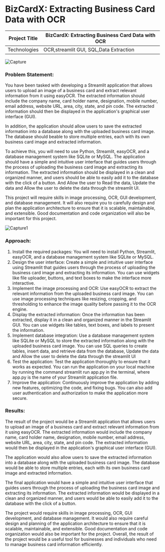 # BizCardX: Extracting Business Card Data with OCR

| Project Title | BizCardX: Extracting Business Card Data with OCR |
| --- | --- |
| Technologies | OCR,streamlit GUI, SQL,Data Extraction |

![Capture](https://github.com/pranitakhade/BizCardX-Extracting-Business-Card-Data-with-OCR/assets/142147093/343f51cf-f964-4b0e-bbae-f79fda5b49cd)

### Problem Statement:
You have been tasked with developing a Streamlit application that allows users to upload an image of a business card and extract relevant information from it using easyOCR. The extracted information should include the company name, card holder name, designation, mobile number, email address, website URL, area, city, state, and pin code. The extracted information should then be displayed in the application's graphical user interface (GUI). 

In addition, the application should allow users to save the extracted information into a database along with the uploaded business card image. The database should beable to store multiple entries, each with its own business card image and extracted information.

To achieve this, you will need to use Python, Streamlit, easyOCR, and a database management system like SQLite or MySQL. The application should have a simple and intuitive user interface that guides users through the process of uploading the business card image and extracting its information. The extracted information should be displayed in a clean and organized manner, and users should be able to easily add it to the database with the click of a button. And Allow the user to Read the data, Update the data and Allow the user to delete the data through the streamlit UI.

This project will require skills in image processing, OCR, GUI development, and database management. It will also require you to carefully design and plan the application architecture to ensure that it is scalable, maintainable, and extensible. Good documentation and code organization will also be important for this project.

![Capture1](https://github.com/pranitakhade/BizCardX-Extracting-Business-Card-Data-with-OCR/assets/142147093/227d644f-1d4f-4526-a156-32efc51f230e)

### Approach:
1. Install the required packages: You will need to install Python, Streamlit, easyOCR, and a database management system like SQLite or MySQL.
2. Design the user interface: Create a simple and intuitive user interface using Streamlit that guides users through the process of uploading the business card image and extracting its information. You can use widgets like file uploader, buttons, and text boxes to make the interface more interactive.
3. Implement the image processing and OCR: Use easyOCR to extract the relevant information from the uploaded business card image. You can use image processing techniques like resizing, cropping, and thresholding to enhance the image quality before passing it to the OCR engine.
4. Display the extracted information: Once the information has been extracted, display it in a clean and organized manner in the Streamlit GUI. You can use widgets like tables, text boxes, and labels to present the information.
5. Implement database integration: Use a database management system like SQLite or MySQL to store the extracted information along with the uploaded business card image. You can use SQL queries to create tables, insert data, and retrieve data from the database, Update the data and Allow the user to delete the data through the streamlit UI
6. Test the application: Test the application thoroughly to ensure that it works as expected. You can run the application on your local machine by running the command streamlit run app.py in the terminal, where app.py is the name of your Streamlit application file.
7. Improve the application: Continuously improve the application by adding new features, optimizing the code, and fixing bugs. You can also add user authentication and authorization to make the application more secure.

### Results:
The result of the project would be a Streamlit application that allows users to upload an image of a business card and extract relevant information from it using easyOCR. The extracted information would include the company name, card holder name, designation, mobile number, email address, website URL, area, city, state, and pin code. The extracted information would then be displayed in the application's graphical user interface (GUI).

The application would also allow users to save the extracted information into a database along with the uploaded business card image. The database would be able to store multiple entries, each with its own business card image and extracted information.

The final application would have a simple and intuitive user interface that guides users through the process of uploading the business card image and extracting its information. The extracted information would be displayed in a clean and organized manner, and users would be able to easily add it to the database with the click of a button.

The project would require skills in image processing, OCR, GUI development, and database management. It would also require careful design and planning of the application architecture to ensure that it is scalable, maintainable, and extensible. Good documentation and code organization would also be important for the project. Overall, the result of the project would be a useful tool for businesses and individuals who need to manage business card information efficiently.
